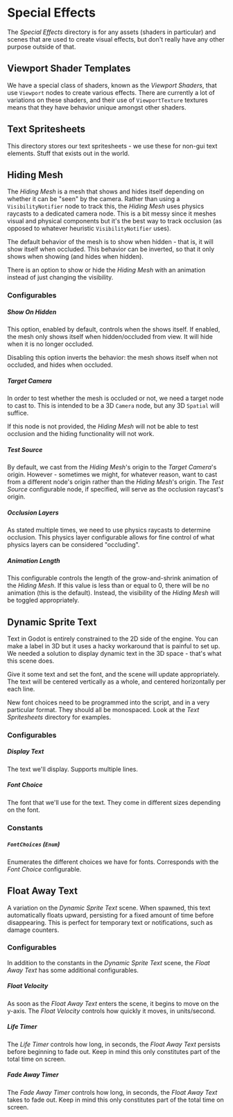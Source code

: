 # Special Effects
The *Special Effects* directory is for any assets (shaders in particular) and scenes that are used to create visual effects, but don't really have any other purpose outside of that.

## Viewport Shader Templates
We have a special class of shaders, known as the *Viewport Shaders*, that use `Viewport` nodes to create various effects. There are currently a lot of variations on these shaders, and their use of `ViewportTexture` textures means that they have behavior unique amongst other shaders. 

## Text Spritesheets
This directory stores our text spritesheets - we use these for non-gui text elements. Stuff that exists out in the world.

## Hiding Mesh
The *Hiding Mesh* is a mesh that shows and hides itself depending on whether it can be "seen" by the camera. Rather than using a `VisibilityNotifier` node to track this, the *Hiding Mesh* uses physics raycasts to a dedicated camera node. This is a bit messy since it meshes visual and physical components but it's the best way to track occlusion (as opposed to whatever heuristic `VisibilityNotifier` uses).

The default behavior of the mesh is to show when hidden - that is, it will show itself when occluded. This behavior can be inverted, so that it only shows when showing (and hides when hidden).

There is an option to show or hide the *Hiding Mesh* with an animation instead of just changing the visibility.

### Configurables

##### Show On Hidden
This option, enabled by default, controls when the shows itself. If enabled, the mesh only shows itself when hidden/occluded from view. It will hide when it is no longer occluded.

Disabling this option inverts the behavior: the mesh shows itself when not occluded, and hides when occluded.

##### Target Camera
In order to test whether the mesh is occluded or not, we need a target node to cast to. This is intended to be a 3D `Camera` node, but any 3D `Spatial` will suffice.

If this node is not provided, the *Hiding Mesh* will not be able to test occlusion and the hiding functionality will not work.

##### Test Source
By default, we cast from the *Hiding Mesh*'s origin to the *Target Camera*'s origin. However - sometimes we might, for whatever reason, want to cast from a different node's origin rather than the *Hiding Mesh*'s origin. The *Test Source* configurable node, if specified, will serve as the occlusion raycast's origin.

##### Occlusion Layers
As stated multiple times, we need to use physics raycasts to determine occlusion. This physics layer configurable allows for fine control of what physics layers can be considered "occluding".

##### Animation Length
This configurable controls the length of the grow-and-shrink animation of the *Hiding Mesh*. If this value is less than or equal to 0, there will be no animation (this is the default). Instead, the visibility of the *Hiding Mesh* will be toggled appropriately.

## Dynamic Sprite Text
Text in Godot is entirely constrained to the 2D side of the engine. You can make a label in 3D but it uses a hacky workaround that is painful to set up. We needed a solution to display dynamic text in the 3D space - that's what this scene does.

Give it some text and set the font, and the scene will update appropriately. The text will be centered vertically as a whole, and centered horizontally per each line.

New font choices need to be programmed into the script, and in a very particular format. They should all be monospaced. Look at the *Text Spritesheets* directory for examples.

### Configurables

##### Display Text
The text we'll display. Supports multiple lines.

##### Font Choice
The font that we'll use for the text. They come in different sizes depending on the font.

### Constants

##### `FontChoices` (`Enum`)
Enumerates the different choices we have for fonts. Corresponds with the *Font Choice* configurable.

## Float Away Text
A variation on the *Dynamic Sprite Text* scene. When spawned, this text automatically floats upward, persisting for a fixed amount of time before disappearing. This is perfect for temporary text or notifications, such as damage counters.

### Configurables
In addition to the constants in the *Dynamic Sprite Text* scene, the *Float Away Text* has some additional configurables.

##### Float Velocity
As soon as the *Float Away Text* enters the scene, it begins to move on the y-axis. The *Float Velocity* controls how quickly it moves, in units/second.

##### Life Timer
The *Life Timer* controls how long, in seconds, the *Float Away Text* persists before beginning to fade out. Keep in mind this only constitutes part of the total time on screen. 

##### Fade Away Timer
The *Fade Away Timer* controls how long, in seconds, the *Float Away Text* takes to fade out. Keep in mind this only constitutes part of the total time on screen. 